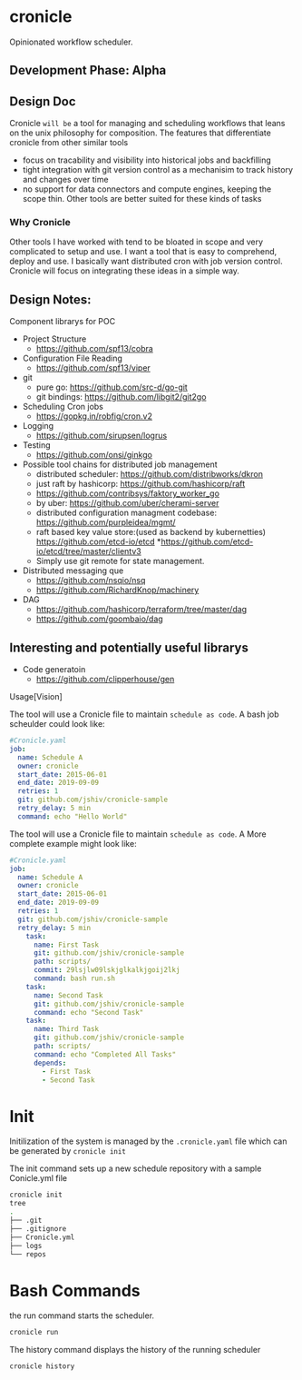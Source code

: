 # cronicle
Opinionated workflow scheduler.

## Development Phase: Alpha


Design Doc
----------

Cronicle `will be` a tool for managing and scheduling workflows that leans on the unix philosophy for composition. The features that differentiate cronicle from other similar tools
* focus on tracability and visibility into historical jobs and backfilling
* tight integration with git version control as a mechanisim to track history and changes over time
* no support for data connectors and compute engines, keeping the scope thin. Other tools are better suited for these kinds of tasks


### Why Cronicle
  Other tools I have worked with tend to be bloated in scope and very complicated to setup and use. I want a tool that is easy to comprehend, deploy and use. I basically want distributed cron with job version control. Cronicle will focus on integrating these ideas in a simple way.


## Design Notes:
  Component librarys for POC
* Project Structure
  * https://github.com/spf13/cobra
* Configuration File Reading
  * https://github.com/spf13/viper
* git
  * pure go: https://github.com/src-d/go-git
  * git bindings: https://github.com/libgit2/git2go
* Scheduling Cron jobs
  * https://gopkg.in/robfig/cron.v2
* Logging
  * https://github.com/sirupsen/logrus
* Testing
  * https://github.com/onsi/ginkgo
* Possible tool chains for distributed job management
  * distributed scheduler: https://github.com/distribworks/dkron
  * just raft by hashicorp: https://github.com/hashicorp/raft
  * https://github.com/contribsys/faktory_worker_go
  * by uber: https://github.com/uber/cherami-server
  * distributed configuration managment codebase: https://github.com/purpleidea/mgmt/
  * raft based key value store:(used as backend by kubernetties) https://github.com/etcd-io/etcd
    *https://github.com/etcd-io/etcd/tree/master/clientv3
  * Simply use git remote for state management.
* Distributed messaging que
  * https://github.com/nsqio/nsq
  * https://github.com/RichardKnop/machinery
* DAG 
  * https://github.com/hashicorp/terraform/tree/master/dag
  * https://github.com/goombaio/dag

## Interesting and potentially useful librarys
  * Code generatoin
    * https://github.com/clipperhouse/gen


Usage[Vision]

The tool will use a Cronicle file to maintain `schedule as code`.
A bash job scheulder could look like:
```yaml
#Cronicle.yaml 
job: 
  name: Schedule A
  owner: cronicle
  start_date: 2015-06-01
  end_date: 2019-09-09
  retries: 1
  git: github.com/jshiv/cronicle-sample
  retry_delay: 5 min
  command: echo "Hello World"
```

The tool will use a Cronicle file to maintain `schedule as code`.
A More complete example might look like:
```yaml
#Cronicle.yaml 
job: 
  name: Schedule A
  owner: cronicle
  start_date: 2015-06-01
  end_date: 2019-09-09
  retries: 1
  git: github.com/jshiv/cronicle-sample
  retry_delay: 5 min
    task: 
      name: First Task
      git: github.com/jshiv/cronicle-sample
      path: scripts/
      commit: 29lsjlw09lskjglkalkjgoij2lkj
      command: bash run.sh
    task:
      name: Second Task
      git: github.com/jshiv/cronicle-sample
      command: echo "Second Task"
    task:
      name: Third Task
      git: github.com/jshiv/cronicle-sample
      path: scripts/
      command: echo "Completed All Tasks"
      depends:
        - First Task
        - Second Task
```

# Init
Initilization of the system is managed by the `.cronicle.yaml` file which can be generated by `cronicle init`

The init command sets up a new schedule repository with a sample Conicle.yml file
```bash
cronicle init
tree
.
├── .git
├── .gitignore
├── Cronicle.yml
├── logs
└── repos
```

# Bash Commands
the run command starts the scheduler.
```bash
cronicle run
```

The history command displays the history of the running scheduler
```bash
cronicle history
```



